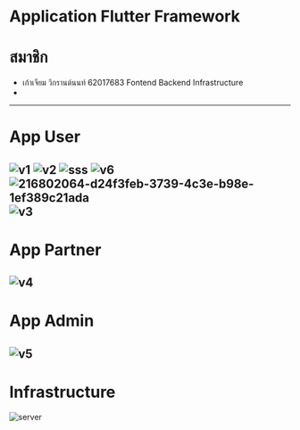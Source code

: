 # Application Flutter Framework
# สมาชิก
* เก้าเจียม วิกรานต์นนท์ 62017683 Fontend Backend Infrastructure
* 

---
# App User
![v1](https://user-images.githubusercontent.com/51033703/221222444-c342a22e-3043-4d39-8ec6-d9f2db695bc2.png)
![v2](https://user-images.githubusercontent.com/51033703/221222650-0a8eecc3-699d-4977-a383-67208d3adc74.png)
![sss](https://user-images.githubusercontent.com/51033703/221222708-86eee683-82bf-4252-8732-f9d06dcfafc2.png)
![v6](https://user-images.githubusercontent.com/51033703/221222803-dc5ee8c1-9cf4-44ea-b415-dfbb35489330.png)
![216802064-d24f3feb-3739-4c3e-b98e-1ef389c21ada](https://user-images.githubusercontent.com/51033703/221223484-fae5742a-96bf-43cb-8790-f2901a219a02.png)
![v3](https://user-images.githubusercontent.com/51033703/221223604-a125ac3d-51f0-4285-a2ee-5692c1716276.png)
---
# App Partner
![v4](https://user-images.githubusercontent.com/51033703/221223890-6eb79a20-b56a-4da7-9e74-5ee33c2e94cf.png)
---
# App Admin
![v5](https://user-images.githubusercontent.com/51033703/221223997-000d50c6-d09f-4f7b-922a-2437bff9efbe.png)
---
# Infrastructure
![server](https://user-images.githubusercontent.com/51033703/216804095-9c214938-bd1b-469c-9898-b0b889e984e4.png)
